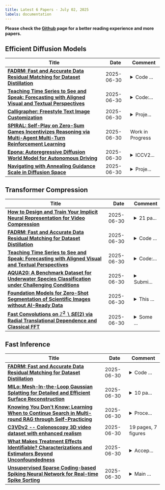 ```yaml
---
title: Latest 6 Papers - July 02, 2025
labels: documentation
---
```

**Please check the [Github](https://github.com/zezhishao/MTS_Daily_ArXiv) page for a better reading experience and more papers.**

## Efficient Diffusion Models
| **Title** | **Date** | **Comment** |
| --- | --- | --- |
| **[FADRM: Fast and Accurate Data Residual Matching for Dataset Distillation](http://arxiv.org/abs/2506.24125v1)** | 2025-06-30 | <details><summary>Code ...</summary><p>Code at: https://github.com/Jiacheng8/FADRM</p></details> |
| **[Teaching Time Series to See and Speak: Forecasting with Aligned Visual and Textual Perspectives](http://arxiv.org/abs/2506.24124v1)** | 2025-06-30 | <details><summary>Code:...</summary><p>Code: https://github.com/Ironieser/TimesCLIP</p></details> |
| **[Calligrapher: Freestyle Text Image Customization](http://arxiv.org/abs/2506.24123v1)** | 2025-06-30 | <details><summary>Proje...</summary><p>Project page: https://calligrapher2025.github.io/Calligrapher Code: https://github.com/Calligrapher2025/Calligrapher</p></details> |
| **[SPIRAL: Self-Play on Zero-Sum Games Incentivizes Reasoning via Multi-Agent Multi-Turn Reinforcement Learning](http://arxiv.org/abs/2506.24119v1)** | 2025-06-30 | Work in Progress |
| **[Epona: Autoregressive Diffusion World Model for Autonomous Driving](http://arxiv.org/abs/2506.24113v1)** | 2025-06-30 | <details><summary>ICCV2...</summary><p>ICCV2025, Project Page: https://kevin-thu.github.io/Epona/</p></details> |
| **[Navigating with Annealing Guidance Scale in Diffusion Space](http://arxiv.org/abs/2506.24108v1)** | 2025-06-30 | <details><summary>Proje...</summary><p>Project page: https://annealing-guidance.github.io/annealing-guidance/</p></details> |

## Transformer Compression
| **Title** | **Date** | **Comment** |
| --- | --- | --- |
| **[How to Design and Train Your Implicit Neural Representation for Video Compression](http://arxiv.org/abs/2506.24127v1)** | 2025-06-30 | <details><summary>21 pa...</summary><p>21 pages, 41 figures, 5 tables</p></details> |
| **[FADRM: Fast and Accurate Data Residual Matching for Dataset Distillation](http://arxiv.org/abs/2506.24125v1)** | 2025-06-30 | <details><summary>Code ...</summary><p>Code at: https://github.com/Jiacheng8/FADRM</p></details> |
| **[Teaching Time Series to See and Speak: Forecasting with Aligned Visual and Textual Perspectives](http://arxiv.org/abs/2506.24124v1)** | 2025-06-30 | <details><summary>Code:...</summary><p>Code: https://github.com/Ironieser/TimesCLIP</p></details> |
| **[AQUA20: A Benchmark Dataset for Underwater Species Classification under Challenging Conditions](http://arxiv.org/abs/2506.17455v2)** | 2025-06-30 | <details><summary>Submi...</summary><p>Submitted to AJSE Springer</p></details> |
| **[Foundation Models for Zero-Shot Segmentation of Scientific Images without AI-Ready Data](http://arxiv.org/abs/2506.24039v1)** | 2025-06-30 | <details><summary>This ...</summary><p>This manuscript is a draft on arxiv. A final version has been submitted to the 59th ICPP 2025, DRAI workshop</p></details> |
| **[Fast Convolutions on $\mathbb{Z}^2\backslash SE(2)$ via Radial Translational Dependence and Classical FFT](http://arxiv.org/abs/2504.05149v2)** | 2025-06-30 | <details><summary>Some ...</summary><p>Some minor changes/revisions</p></details> |

## Fast Inference
| **Title** | **Date** | **Comment** |
| --- | --- | --- |
| **[FADRM: Fast and Accurate Data Residual Matching for Dataset Distillation](http://arxiv.org/abs/2506.24125v1)** | 2025-06-30 | <details><summary>Code ...</summary><p>Code at: https://github.com/Jiacheng8/FADRM</p></details> |
| **[MILo: Mesh-In-the-Loop Gaussian Splatting for Detailed and Efficient Surface Reconstruction](http://arxiv.org/abs/2506.24096v1)** | 2025-06-30 | <details><summary>10 pa...</summary><p>10 pages. A presentation video of our approach is available at https://youtu.be/_SGNhhNz0fE</p></details> |
| **[Knowing You Don't Know: Learning When to Continue Search in Multi-round RAG through Self-Practicing](http://arxiv.org/abs/2505.02811v2)** | 2025-06-30 | <details><summary>Proce...</summary><p>Proceedings of the 48th International ACM SIGIR 2025</p></details> |
| **[C3VDv2 -- Colonoscopy 3D video dataset with enhanced realism](http://arxiv.org/abs/2506.24074v1)** | 2025-06-30 | 19 pages, 7 figures |
| **[What Makes Treatment Effects Identifiable? Characterizations and Estimators Beyond Unconfoundedness](http://arxiv.org/abs/2506.04194v2)** | 2025-06-30 | <details><summary>Accep...</summary><p>Accepted for presentation at the 38th Conference on Learning Theory (COLT) 2025. v2 strengthens results to give a tight characterization for ATE identification</p></details> |
| **[Unsupervised Sparse Coding-based Spiking Neural Network for Real-time Spike Sorting](http://arxiv.org/abs/2506.24041v1)** | 2025-06-30 | <details><summary>Main ...</summary><p>Main article : 16 pages, 7 figures and 4 tables. Supplementary Material starts at page 17 with 7 figures</p></details> |

